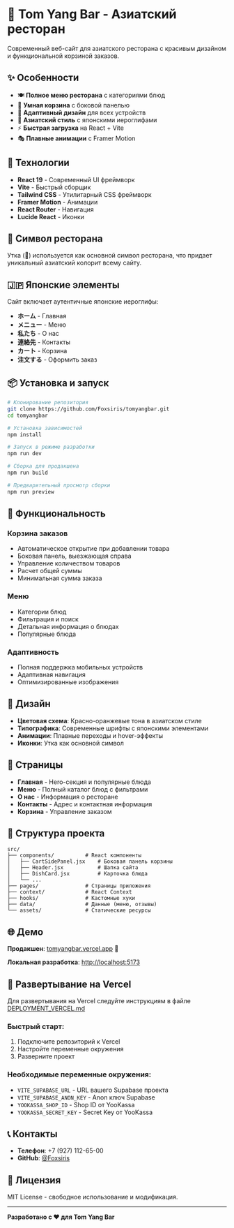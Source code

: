 # 🦆 Tom Yang Bar - Азиатский ресторан

Современный веб-сайт для азиатского ресторана с красивым дизайном и функциональной корзиной заказов.

## ✨ Особенности

- 🍽️ **Полное меню ресторана** с категориями блюд
- 🛒 **Умная корзина** с боковой панелью
- 📱 **Адаптивный дизайн** для всех устройств
- 🎨 **Азиатский стиль** с японскими иероглифами
- ⚡ **Быстрая загрузка** на React + Vite
- 🎭 **Плавные анимации** с Framer Motion

## 🚀 Технологии

- **React 19** - Современный UI фреймворк
- **Vite** - Быстрый сборщик
- **Tailwind CSS** - Утилитарный CSS фреймворк
- **Framer Motion** - Анимации
- **React Router** - Навигация
- **Lucide React** - Иконки

## 🦆 Символ ресторана

Утка (🦆) используется как основной символ ресторана, что придает уникальный азиатский колорит всему сайту.

## 🇯🇵 Японские элементы

Сайт включает аутентичные японские иероглифы:
- **ホーム** - Главная
- **メニュー** - Меню
- **私たち** - О нас
- **連絡先** - Контакты
- **カート** - Корзина
- **注文する** - Оформить заказ

## 📦 Установка и запуск

```bash
# Клонирование репозитория
git clone https://github.com/Foxsiris/tomyangbar.git
cd tomyangbar

# Установка зависимостей
npm install

# Запуск в режиме разработки
npm run dev

# Сборка для продакшена
npm run build

# Предварительный просмотр сборки
npm run preview
```

## 🎯 Функциональность

### Корзина заказов
- Автоматическое открытие при добавлении товара
- Боковая панель, выезжающая справа
- Управление количеством товаров
- Расчет общей суммы
- Минимальная сумма заказа

### Меню
- Категории блюд
- Фильтрация и поиск
- Детальная информация о блюдах
- Популярные блюда

### Адаптивность
- Полная поддержка мобильных устройств
- Адаптивная навигация
- Оптимизированные изображения

## 🎨 Дизайн

- **Цветовая схема**: Красно-оранжевые тона в азиатском стиле
- **Типографика**: Современные шрифты с японскими элементами
- **Анимации**: Плавные переходы и hover-эффекты
- **Иконки**: Утка как основной символ

## 📱 Страницы

- **Главная** - Hero-секция и популярные блюда
- **Меню** - Полный каталог блюд с фильтрами
- **О нас** - Информация о ресторане
- **Контакты** - Адрес и контактная информация
- **Корзина** - Управление заказом

## 🔧 Структура проекта

```
src/
├── components/          # React компоненты
│   ├── CartSidePanel.jsx    # Боковая панель корзины
│   ├── Header.jsx           # Шапка сайта
│   ├── DishCard.jsx         # Карточка блюда
│   └── ...
├── pages/               # Страницы приложения
├── context/             # React Context
├── hooks/               # Кастомные хуки
├── data/                # Данные (меню, отзывы)
└── assets/              # Статические ресурсы
```

## 🌐 Демо

**Продакшен**: [tomyangbar.vercel.app](https://tomyangbar.vercel.app) 🚀

**Локальная разработка**: [http://localhost:5173](http://localhost:5173)

## 🚀 Развертывание на Vercel

Для развертывания на Vercel следуйте инструкциям в файле [DEPLOYMENT_VERCEL.md](./DEPLOYMENT_VERCEL.md)

### Быстрый старт:
1. Подключите репозиторий к Vercel
2. Настройте переменные окружения
3. Разверните проект

### Необходимые переменные окружения:
- `VITE_SUPABASE_URL` - URL вашего Supabase проекта
- `VITE_SUPABASE_ANON_KEY` - Anon ключ Supabase
- `YOOKASSA_SHOP_ID` - Shop ID от YooKassa
- `YOOKASSA_SECRET_KEY` - Secret Key от YooKassa

## 📞 Контакты

- **Телефон**: +7 (927) 112-65-00
- **GitHub**: [@Foxsiris](https://github.com/Foxsiris)

## 📄 Лицензия

MIT License - свободное использование и модификация.

---

**Разработано с ❤️ для Tom Yang Bar**
